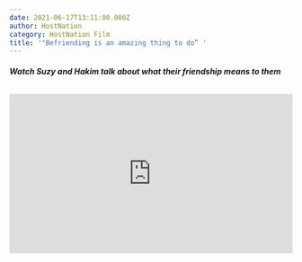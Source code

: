 ```yaml
---
date: 2021-06-17T13:11:00.000Z
author: HostNation
category: HostNation Film
title: '"Befriending is an amazing thing to do” '
---
```

###### **Watch Suzy and Hakim talk about what their friendship means to them**

<div style="max-width:600px;margin:0 auto"><div style="position:relative;padding-bottom:56.25%"><iframe src="https://player.vimeo.com/video/309771300?title=0&amp;byline=0&amp;portrait=0" frameBorder="0" allowfullscreen="" style="position:absolute;top:0;left:0;width:100%;height:100%"></iframe></div></div>